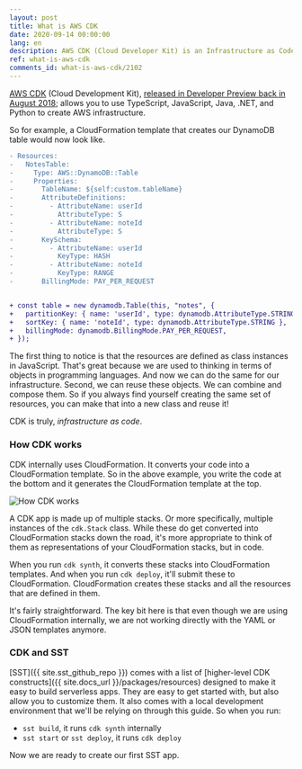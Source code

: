 ```yaml
---
layout: post
title: What is AWS CDK
date: 2020-09-14 00:00:00
lang: en
description: AWS CDK (Cloud Developer Kit) is an Infrastructure as Code tool that allows you to use modern programming languages to define and provision resources on AWS. It supports JavaScript, TypeScript, Java, .NET, and Python.
ref: what-is-aws-cdk
comments_id: what-is-aws-cdk/2102
---
```


[AWS CDK](https://aws.amazon.com/cdk/) (Cloud Development Kit), [released in Developer Preview back in August 2018](https://aws.amazon.com/blogs/developer/aws-cdk-developer-preview/); allows you to use TypeScript, JavaScript, Java, .NET, and Python to create AWS infrastructure.

So for example, a CloudFormation template that creates our DynamoDB table would now look like.

``` diff
- Resources:
-   NotesTable:
-     Type: AWS::DynamoDB::Table
-     Properties:
-       TableName: ${self:custom.tableName}
-       AttributeDefinitions:
-         - AttributeName: userId
-           AttributeType: S
-         - AttributeName: noteId
-           AttributeType: S
-       KeySchema:
-         - AttributeName: userId
-           KeyType: HASH
-         - AttributeName: noteId
-           KeyType: RANGE
-       BillingMode: PAY_PER_REQUEST


+ const table = new dynamodb.Table(this, "notes", {
+   partitionKey: { name: 'userId', type: dynamodb.AttributeType.STRING },
+   sortKey: { name: 'noteId', type: dynamodb.AttributeType.STRING },
+   billingMode: dynamodb.BillingMode.PAY_PER_REQUEST,
+ });
```

The first thing to notice is that the resources are defined as class instances in JavaScript. That's great because we are used to thinking in terms of objects in programming languages. And now we can do the same for our infrastructure. Second, we can reuse these objects. We can combine and compose them. So if you always find yourself creating the same set of resources, you can make that into a new class and reuse it!

CDK is truly, _infrastructure as code_.

### How CDK works

CDK internally uses CloudFormation. It converts your code into a CloudFormation template. So in the above example, you write the code at the bottom and it generates the CloudFormation template at the top.

![How CDK works](/assets/diagrams/how-cdk-works.png)

A CDK app is made up of multiple stacks. Or more specifically, multiple instances of the `cdk.Stack` class. While these do get converted into CloudFormation stacks down the road, it's more appropriate to think of them as representations of your CloudFormation stacks, but in code.

When you run `cdk synth`, it converts these stacks into CloudFormation templates. And when you run `cdk deploy`, it'll submit these to CloudFormation. CloudFormation creates these stacks and all the resources that are defined in them.

It's fairly straightforward. The key bit here is that even though we are using CloudFormation internally, we are not working directly with the YAML or JSON templates anymore.

### CDK and SST

[SST]({{ site.sst_github_repo }}) comes with a list of [higher-level CDK constructs]({{ site.docs_url }}/packages/resources) designed to make it easy to build serverless apps. They are easy to get started with, but also allow you to customize them. It also comes with a local development environment that we'll be relying on through this guide. So when you run:

- `sst build`, it runs `cdk synth` internally
- `sst start` or `sst deploy`, it runs `cdk deploy`

Now we are ready to create our first SST app.
